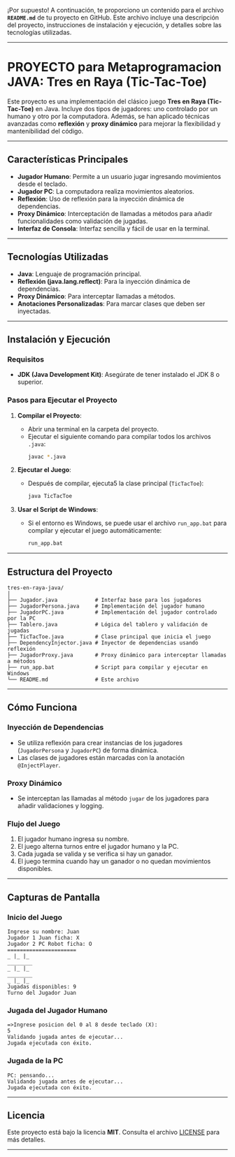¡Por supuesto! A continuación, te proporciono un contenido para el archivo **`README.md`** de tu proyecto en GitHub. Este archivo incluye una descripción del proyecto, instrucciones de instalación y ejecución, y detalles sobre las tecnologías utilizadas.

---

# **PROYECTO para Metaprogramacion JAVA: Tres en Raya (Tic-Tac-Toe)**

Este proyecto es una implementación del clásico juego **Tres en Raya (Tic-Tac-Toe)** en Java. Incluye dos tipos de jugadores: uno controlado por un humano y otro por la computadora. Además, se han aplicado técnicas avanzadas como **reflexión** y **proxy dinámico** para mejorar la flexibilidad y mantenibilidad del código.

---

## **Características Principales**
- **Jugador Humano**: Permite a un usuario jugar ingresando movimientos desde el teclado.
- **Jugador PC**: La computadora realiza movimientos aleatorios.
- **Reflexión**: Uso de reflexión para la inyección dinámica de dependencias.
- **Proxy Dinámico**: Interceptación de llamadas a métodos para añadir funcionalidades como validación de jugadas.
- **Interfaz de Consola**: Interfaz sencilla y fácil de usar en la terminal.

---

## **Tecnologías Utilizadas**
- **Java**: Lenguaje de programación principal.
- **Reflexión (java.lang.reflect)**: Para la inyección dinámica de dependencias.
- **Proxy Dinámico**: Para interceptar llamadas a métodos.
- **Anotaciones Personalizadas**: Para marcar clases que deben ser inyectadas.

---

## **Instalación y Ejecución**

### **Requisitos**
- **JDK (Java Development Kit)**: Asegúrate de tener instalado el JDK 8 o superior.

### **Pasos para Ejecutar el Proyecto**

1. **Compilar el Proyecto**:
   - Abrir una terminal en la carpeta del proyecto.
   - Ejecutar el siguiente comando para compilar todos los archivos `.java`:
     ```bash
     javac *.java
     ```

2. **Ejecutar el Juego**:
   - Después de compilar, ejecuta5 la clase principal (`TicTacToe`):
     ```bash
     java TicTacToe
     ```

3. **Usar el Script de Windows**:
   - Si el entorno es Windows, se puede usar el archivo `run_app.bat` para compilar y ejecutar el juego automáticamente:
     ```bash
     run_app.bat
     ```

---

## **Estructura del Proyecto**
```
tres-en-raya-java/
│
├── Jugador.java            # Interfaz base para los jugadores
├── JugadorPersona.java     # Implementación del jugador humano
├── JugadorPC.java          # Implementación del jugador controlado por la PC
├── Tablero.java            # Lógica del tablero y validación de jugadas
├── TicTacToe.java          # Clase principal que inicia el juego
├── DependencyInjector.java # Inyector de dependencias usando reflexión
├── JugadorProxy.java       # Proxy dinámico para interceptar llamadas a métodos
├── run_app.bat             # Script para compilar y ejecutar en Windows
└── README.md               # Este archivo
```

---

## **Cómo Funciona**

### **Inyección de Dependencias**
- Se utiliza reflexión para crear instancias de los jugadores (`JugadorPersona` y `JugadorPC`) de forma dinámica.
- Las clases de jugadores están marcadas con la anotación `@InjectPlayer`.

### **Proxy Dinámico**
- Se interceptan las llamadas al método `jugar` de los jugadores para añadir validaciones y logging.

### **Flujo del Juego**
1. El jugador humano ingresa su nombre.
2. El juego alterna turnos entre el jugador humano y la PC.
3. Cada jugada se valida y se verifica si hay un ganador.
4. El juego termina cuando hay un ganador o no quedan movimientos disponibles.

---

## **Capturas de Pantalla**

### **Inicio del Juego**
```
Ingrese su nombre: Juan
Jugador 1 Juan ficha: X
Jugador 2 PC Robot ficha: O
======================
_ |_ |_
________
_ |_ |_
________
_ |_ |_
Jugadas disponibles: 9
Turno del Jugador Juan
```

### **Jugada del Jugador Humano**
```
=>Ingrese posicion del 0 al 8 desde teclado (X):
5
Validando jugada antes de ejecutar...
Jugada ejecutada con éxito.
```

### **Jugada de la PC**
```
PC: pensando...
Validando jugada antes de ejecutar...
Jugada ejecutada con éxito.
```

---

## **Licencia**
Este proyecto está bajo la licencia **MIT**. Consulta el archivo [LICENSE](LICENSE) para más detalles.

---